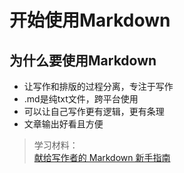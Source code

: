 # 开始使用Markdown

## 为什么要使用Markdown
- 让写作和排版的过程分离，专注于写作
- .md是纯txt文件，跨平台使用
- 可以让自己写作更有逻辑，更有条理
- 文章输出好看且方便

>学习材料：  
[献给写作者的 Markdown 新手指南](http://www.jianshu.com/p/q81RER)